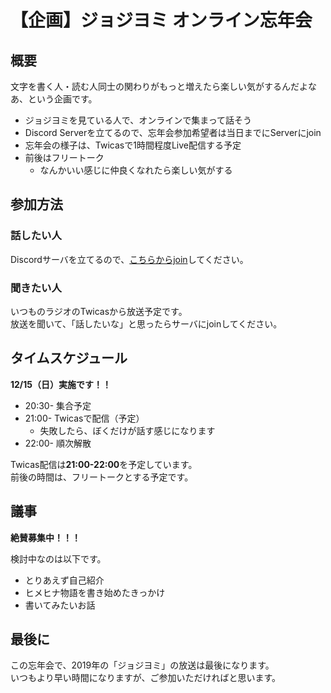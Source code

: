 # 【企画】ジョジヨミ オンライン忘年会
## 概要
文字を書く人・読む人同士の関わりがもっと増えたら楽しい気がするんだよなあ、という企画です。  

- ジョジヨミを見ている人で、オンラインで集まって話そう
- Discord Serverを立てるので、忘年会参加希望者は当日までにServerにjoin
- 忘年会の様子は、Twicasで1時間程度Live配信する予定
- 前後はフリートーク
  - なんかいい感じに仲良くなれたら楽しい気がする

## 参加方法
### 話したい人
Discordサーバを立てるので、[こちらからjoin](https://discord.gg/Qg7pXZA)してください。  

### 聞きたい人
いつものラジオのTwicasから放送予定です。  
放送を聞いて、「話したいな」と思ったらサーバにjoinしてください。  

## タイムスケジュール
**12/15（日）実施です！！**  
- 20:30- 集合予定  
- 21:00- Twicasで配信（予定）
  - 失敗したら、ぼくだけが話す感じになります
- 22:00- 順次解散

Twicas配信は**21:00-22:00**を予定しています。  
前後の時間は、フリートークとする予定です。  

## 議事
**絶賛募集中！！！**  

検討中なのは以下です。  
- とりあえず自己紹介
- ヒメヒナ物語を書き始めたきっかけ
- 書いてみたいお話

## 最後に
この忘年会で、2019年の「ジョジヨミ」の放送は最後になります。  
いつもより早い時間になりますが、ご参加いただければと思います。  
